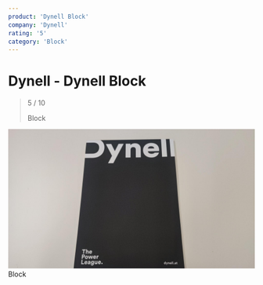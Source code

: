 ```yaml
---
product: 'Dynell Block'
company: 'Dynell'
rating: '5'
category: 'Block'
---
```


# Dynell - Dynell Block
>
> 5 / 10
>
> Block

![Dynell Block](./assets/dynell-dynell-block-a355fbc3-9932-4a90-8ccf-ab0c20bd07d7.jpg)
Block
